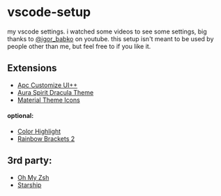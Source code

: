 # vscode-setup
my vscode settings. i watched some videos to see some settings, big thanks to [@igor_babko](https://www.youtube.com/@igor_babko) on youtube.
this setup isn't meant to be used by people other than me, but feel free to if you like it.

## Extensions
* [Apc Customize UI++](https://marketplace.visualstudio.com/items?itemName=drcika.apc-extension)
* [Aura Spirit Dracula Theme](https://marketplace.visualstudio.com/items?itemName=JoseMurilloc.aura-spirit-dracula)
* [Material Theme Icons](https://marketplace.visualstudio.com/items?itemName=Equinusocio.vsc-material-theme-icons)
#### optional:
* [Color Highlight](https://marketplace.visualstudio.com/items?itemName=naumovs.color-highlight)
* [Rainbow Brackets 2](https://marketplace.visualstudio.com/items?itemName=tejasvi.rainbow-brackets-2)
## 3rd party:
* [Oh My Zsh](https://ohmyz.sh/)
* [Starship](https://starship.rs/)
